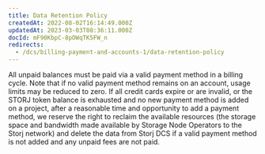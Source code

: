 ```yaml
---
title: Data Retention Policy
createdAt: 2022-08-02T16:14:49.000Z
updatedAt: 2023-03-03T08:36:11.000Z
docId: mF90KbpC-8pOWqTK5FW_n
redirects:
  - /dcs/billing-payment-and-accounts-1/data-retention-policy
---
```


All unpaid balances must be paid via a valid payment method in a billing cycle. Note that if no valid payment method remains on an account, usage limits may be reduced to zero. If all credit cards expire or are invalid, or the STORJ token balance is exhausted and no new payment method is added on a project, after a reasonable time and opportunity to add a payment method, we reserve the right to reclaim the available resources (the storage space and bandwidth made available by Storage Node Operators to the Storj network) and delete the data from Storj DCS if a valid payment method is not added and any unpaid fees are not paid.

